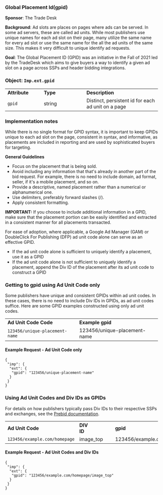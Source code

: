 ### Global Placement Id(gpid)

**Sponsor**: The Trade Desk

**Background**:
Ad slots are places on pages where ads can be served. In some ad servers, these are called ad units. While most publishers use unique names for each ad slot on their page, many utilize the same name for every ad slot or use the same name for the all the ad units of the same size. This makes it very difficult to unique identify ad requests. 

**Goal**:
The Global Placement ID (GPID) was an initiative in the Fall of 2021 led by the TradeDesk which aims to give buyers a way to identify a given ad slot on a page across SSPs and header bidding integrations. 

### Object: `Imp.ext.gpid` <a name="object"></a>
 <table>
  <tr>
    <td><strong>Attribute&nbsp;&nbsp;&nbsp;&nbsp;&nbsp;&nbsp;&nbsp;&nbsp;</strong></td>
    <td><strong>Type&nbsp;&nbsp;&nbsp;&nbsp;&nbsp;&nbsp;&nbsp;&nbsp;&nbsp;&nbsp;&nbsp;&nbsp;&nbsp;&nbsp;&nbsp;&nbsp;&nbsp;&nbsp;&nbsp;&nbsp;</strong></td>
    <td><strong>Description</strong></td>
  </tr>
  <tr>
    <td><code>gpid</code></td>
    <td>string</td>
    <td>Distinct, persistent id for each ad unit on a page</td>
  </tr>
</table>

### Implementation notes
While there is no single format for GPID syntax, it is important to keep GPIDs unique to each ad slot on the page, consistent in syntax, and informative, as placements are included in reporting and are used by sophisticated buyers for targeting.

<strong>General Guidelines</strong>
* Focus on the placement that is being sold.
* Avoid including any information that that's already in another part of the bid request. For example, there is no need to include domain, ad format, seller, if it's a mobile placement, and so on.
* Provide a descriptive, named placement rather than a numerical or alphanumerical one.
* Use delimiters, preferably forward slashes (/).
* Apply consistent formatting.

<strong>IMPORTANT:</strong> If you choose to include additional information in a GPID, make sure that the placement portion can be easily identified and extracted in a consistent manner for all placements transacted.

For ease of adoption, where applicable, a Google Ad Manager (GAM) or DoubleClick For Publishing (DFP) ad unit code alone can serve as an effective GPID.

* If the ad unit code alone is sufficient to uniquely identify a placement, use it as a GPID
* If the ad unit code alone is not sufficient to uniquely identify a placement, append the Div ID of the placement after its ad unit code to construct a GPID

### Getting to gpid using Ad Unit Code only

Some publishers have unique and consistent GPIDs within ad unit codes. In these cases, there is no need to include Div IDs in GPIDs, as ad unit codes suffice. Here are some GPID examples constructed using only ad unit codes.

  <table>
  <tr>
    <td><strong>Ad Unit Code Code&nbsp;&nbsp;&nbsp;&nbsp;&nbsp;&nbsp;&nbsp;&nbsp;</strong></td>
    <td><strong>Example gpid</strong></td>
  </tr>
  <tr>
    <td><code>123456/unique-placement-name</td>
    <td>123456/unique-placement-name</td>
  </tr>
</table>

#### Example Request - Ad Unit Code only

```
{
 "imp": {
  "ext": {
   "gpid": "123456/unique-placement-name"
  }
 }
}
```

### Using Ad Unit Codes and Div IDs as GPIDs

For details on how publishers typically pass Div IDs to their respective SSPs and exchanges, see the [Prebid documentation](https://docs.prebid.org/features/pbAdSlot.html). 

  <table>
  <tr>
    <td><strong>Ad Unit Code&nbsp;&nbsp;&nbsp;&nbsp;&nbsp;&nbsp;&nbsp;&nbsp;</strong></td>
    <td><strong>DIV ID&nbsp;&nbsp;&nbsp;&nbsp;&nbsp;&nbsp;&nbsp;&nbsp;&nbsp;&nbsp;&nbsp;&nbsp;&nbsp;&nbsp;&nbsp;&nbsp;&nbsp;&nbsp;&nbsp;&nbsp;</strong></td>
    <td><strong>gpid</strong></td>
  </tr>
  <tr>
    <td><code>123456/example.com/homepage</code></td>
    <td>image_top</td>
    <td>123456/example.com/homepage/image_top</td>
  </tr>
</table>

#### Example Request - Ad Unit Codes and Div IDs

```
{
 "imp": {
  "ext": {
   "gpid": "123456/example.com/homepage/image_top"
  }
 }
}
```
